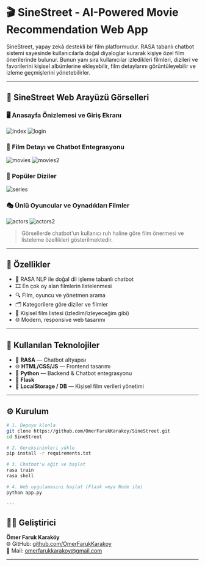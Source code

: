 # 🎬 SineStreet - AI-Powered Movie Recommendation Web App

SineStreet, yapay zekâ destekli bir film platformudur. RASA tabanlı chatbot sistemi sayesinde kullanıcılarla doğal diyaloglar kurarak kişiye özel film önerilerinde bulunur. Bunun yanı sıra kullanıcılar izledikleri filmleri, dizileri ve favorilerini kişisel albümlerine ekleyebilir, film detaylarını görüntüleyebilir ve izleme geçmişlerini yönetebilirler.


---

## 📸 SineStreet Web Arayüzü Görselleri

### 🖥️ Anasayfa Önizlemesi ve Giriş Ekranı
![index](https://github.com/user-attachments/assets/7b9731db-defe-4769-adff-d5d0e1274a3c)
![login](https://github.com/user-attachments/assets/ad7261b4-7a48-4c9a-b981-865c5faf703e)


### 🎥 Film Detayı ve Chatbot Entegrasyonu
![movies](https://github.com/user-attachments/assets/e34afc59-f0e9-429f-87b2-ad87c59a288a)
![movies2](https://github.com/user-attachments/assets/feb577b5-425d-490d-a6be-9f906f085ea6)


### 🎥 Popüler Diziler 
![series](https://github.com/user-attachments/assets/3ef09be6-e4f0-45cb-a56b-a3a573d12021)


### 🎭 Ünlü Oyuncular ve Oynadıkları Filmler
![actors](https://github.com/user-attachments/assets/da25c955-9e40-44d1-a3b6-cd7941c76cdc)
![actors2](https://github.com/user-attachments/assets/8756f8b1-3898-4fdd-9214-cdcaf95d3cf6)



> Görsellerde chatbot'un kullanıcı ruh haline göre film önermesi ve listeleme özellikleri gösterilmektedir.

---

## 🚀 Özellikler

- 🤖 RASA NLP ile doğal dil işleme tabanlı chatbot
- 🎞️ En çok oy alan filmlerin listelenmesi
- 🔍 Film, oyuncu ve yönetmen arama
- 🗂️ Kategorilere göre diziler ve filmler
- 📝 Kişisel film listesi (izledim/izleyeceğim gibi)
- 🌐 Modern, responsive web tasarımı

---

## 🧠 Kullanılan Teknolojiler

- 💬 **RASA** — Chatbot altyapısı
- 🌐 **HTML/CSS/JS** — Frontend tasarımı
- 🐍 **Python** — Backend & Chatbot entegrasyonu
- 📁 **Flask**
- 💾 **LocalStorage / DB** — Kişisel film verileri yönetimi

---

## ⚙️ Kurulum

```bash
# 1. Depoyu klonla
git clone https://github.com/OmerFarukKarakoy/SineStreet.git
cd SineStreet

# 2. Gereksinimleri yükle
pip install -r requirements.txt

# 3. Chatbot'u eğit ve başlat
rasa train
rasa shell

# 4. Web uygulamasını başlat (Flask veya Node ile)
python app.py

---
```
## 👨‍💻 Geliştirici

**Ömer Faruk Karaköy**    
🌐 GitHub: [github.com/OmerFarukKarakoy](https://github.com/OmerFarukKarakoy)  
📧 Mail: omerfarukkarakoy@gmail.com

---
